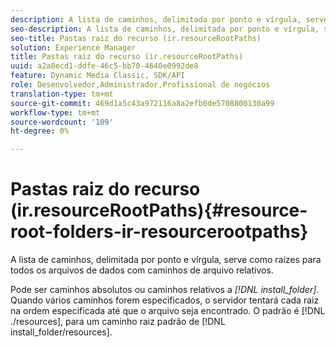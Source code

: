 ```yaml
---
description: A lista de caminhos, delimitada por ponto e vírgula, serve como raízes para todos os arquivos de dados com caminhos de arquivo relativos.
seo-description: A lista de caminhos, delimitada por ponto e vírgula, serve como raízes para todos os arquivos de dados com caminhos de arquivo relativos.
seo-title: Pastas raiz do recurso (ir.resourceRootPaths)
solution: Experience Manager
title: Pastas raiz do recurso (ir.resourceRootPaths)
uuid: a2a8ecd1-ddfe-46c5-bb70-4640e0992de8
feature: Dynamic Media Classic, SDK/API
role: Desenvolvedor,Administrador,Profissional de negócios
translation-type: tm+mt
source-git-commit: 469d1a5c43a972116a8a2efb0de5708800130a99
workflow-type: tm+mt
source-wordcount: '109'
ht-degree: 0%

---
```



# Pastas raiz do recurso (ir.resourceRootPaths){#resource-root-folders-ir-resourcerootpaths}

A lista de caminhos, delimitada por ponto e vírgula, serve como raízes para todos os arquivos de dados com caminhos de arquivo relativos.

Pode ser caminhos absolutos ou caminhos relativos a *[!DNL install_folder]*. Quando vários caminhos forem especificados, o servidor tentará cada raiz na ordem especificada até que o arquivo seja encontrado. O padrão é [!DNL ./resources], para um caminho raiz padrão de [!DNL install_folder/resources].
